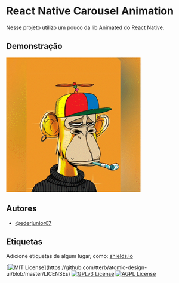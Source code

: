 
# React Native Carousel Animation

Nesse projeto utilizo um pouco da lib Animated do React Native.

## Demonstração

![](bored.gif)


## Autores

- [@ederjunior07](https://www.github.com/EderJunior07)


## Etiquetas

Adicione etiquetas de algum lugar, como: [shields.io](https://shields.io/)

[![MIT License](https://img.shields.io/apm/l/atomic-design-ui.svg?)](https://github.com/tterb/atomic-design-ui/blob/master/LICENSEs)
[![GPLv3 License](https://img.shields.io/badge/License-GPL%20v3-yellow.svg)](https://opensource.org/licenses/)
[![AGPL License](https://img.shields.io/badge/license-AGPL-blue.svg)](http://www.gnu.org/licenses/agpl-3.0)

